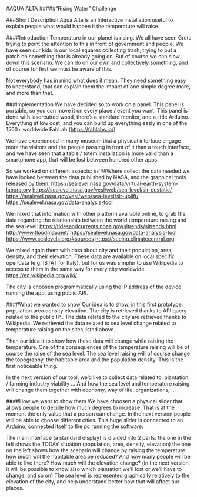 #AQUA ALTA
#####“Rising Water” Challenge


###Short Description
Aqua Alta is an interactive installation useful to explain people what would happen it the temperature will raise.

####Introduction
Temperature in our planet is rising. 
We all have seen Greta trying to point the attention to this in front of government and people.
We have seen our kids in our local squares collecting trash, trying to put a patch on something that is already going on.
But of course we can slow down this scenario.
We can do on our own and collectively something, and of course for first we must be aware of this.

Not everybody has in mind what does it mean.
They need something easy to understand, that can explain them the impact of one simple degree more, and more than that.

###Implementation
We have decided so to work on a panel.
This panel is portable, so you can move it on every place / event you want.
This panel is done with lasercutted wood, there’s a standard monitor, and a little Arduino.
Everything at low cost, and you can build up everything easly in one of the 1500+ worldwide FabLab (https://fablabs.io/)

We have experienced in many museum that a physical interface  engage more the visitors and the people passing in front of it than a touch interface, and we have seen that a table / totem installation is more valid than a smartphone app, that will be lost between hundred other apps.

So we worked on different aspects:
####Where collect the data needed
we have looked between the data published by NASA, and the graphical tools released by them:
https://sealevel.nasa.gov/data/virtual-earth-system-laboratory
https://sealevel.nasa.gov/vesl/web/sea-level/slr-eustatic/
https://sealevel.nasa.gov/vesl/web/sea-level/slr-uplift/
https://sealevel.nasa.gov/data-analysis-tool

We mixed that information with other platform available online, to grab the data regarding the relationship between the world temperature raising and the sea level:
https://tidesandcurrents.noaa.gov/sltrends/sltrends.html
http://www.floodmap.net/
https://sealevel.nasa.gov/data-analysis-tool
https://www.sealevels.org/#sources
https://seeing.climatecentral.org

We mixed again them with data about city and their population, area, density, and their elevation. These data are available on local specific opendata (e.g. ISTAT for Italy), but for us was simpler to use Wikipedia to access to them in the same way for every city worldwide.
https://en.wikipedia.org/wiki/

The city is choosen programmatically using the IP address of the device running the app, using public API. 

####What we wanted to show
Our idea is to show, in this first prototype:
population
area
density
elevation.
The city is retrieved thanks to API query related to the public IP .
The data related to the city are retrieved thanks to Wikipedia.
We retrieved the data related to sea level change related to temperature raising on the sites listed above.
 
Then our idea it to show how these data will change while raising the temperature.
One of the consequences of the temperature raising will be of course the raise of the sea level.
The sea level raising will of course change the topography, the habitable area and the population density. This is the first noticeable thing.

In the next version of our tool, we’d like to collect data related to:
plantation / farming
industry
viability
...
And how the sea level and temperature raising will change them together with economy, way of life, organizations, ...



####How we want to show them
We have choosen a physical slider that allows people to decide how much degrees to increase.
That is at the moment the only value that a person can change.
In the next version people will be able to choose different cities.
This huge slider is connected to an Arduino, connected itself to the pc running the software.

The main interface (a standard display) is divided into 2 parts:
the one in the left shows the TODAY situation (population, area, density, elevation)
the one on the left shows how the scenario will change by raising the temperature: how much will the habitable area be reduced? And how many people will be able to live there? How much will the elevation change?
(in the next version, it will be possible to know also which plantation we’ll lost or we’ll have to change, and so on)
The sea level is represented graphically relatively to the elevation of the city, and help understand better how that will affect our places.
